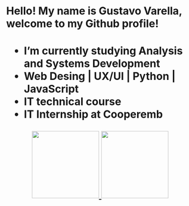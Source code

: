     
  <h1> Hello! My name is Gustavo Varella, welcome to my Github profile! <h1>


- I’m currently studying Analysis and Systems Development
- Web Desing | UX/UI | Python | JavaScript
- IT technical course
- IT Internship at Cooperemb


<div align="center">
  <a href="https://github.com/TheVarella">
  <img height="180em" src="https://github-readme-stats.vercel.app/api?username=TheVarella&show_icons=true&theme=aura&include_all_commits=true&count_private=true"/>
  <img height="180em" src="https://github-readme-stats.vercel.app/api/top-langs/?username=TheVarella&layout=compact&langs_count=7&theme=aura"/>
</div>
</div>
      




